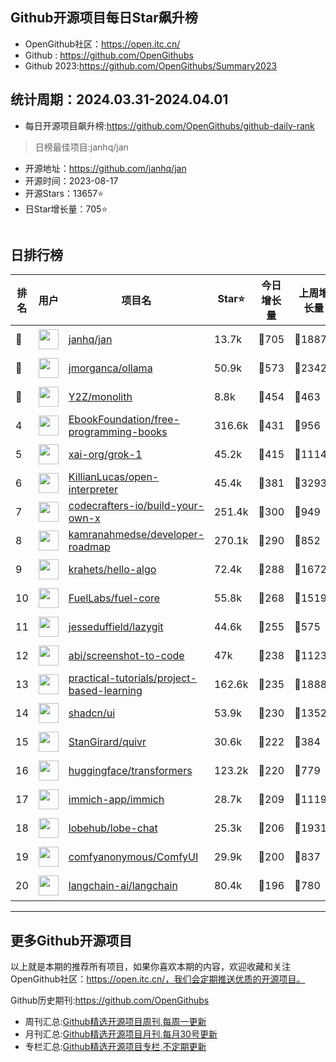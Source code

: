 ## Github开源项目每日Star飙升榜

- OpenGithub社区：https://open.itc.cn/
- Github : https://github.com/OpenGithubs
- Github 2023:https://github.com/OpenGithubs/Summary2023

## 统计周期：2024.03.31-2024.04.01

- 每日开源项目飙升榜:https://github.com/OpenGithubs/github-daily-rank



> 日榜最佳项目:janhq/jan  

- 开源地址：https://github.com/janhq/jan
- 开源时间：2023-08-17
- 开源Stars：13657⭐
- 日Star增长量：705⭐

![]()


## 日排行榜

| 排名        |  用户     |  项目名          | Star⭐          | 今日增长量     | 上周增长量      |  开源时间   |
|------------|------------|---------------|---------------- |--------------|----------------|------------|
| 🥇 | <img src="https://avatars.githubusercontent.com/u/102363196?v=4" alt="" size="32" height="32" width="32" data-view-component="true" class="avatar circle"> | [janhq/jan](https://github.com/janhq/jan)| 13.7k  | 🔺705| 🔺1887 | 2023-08-17 |
| 🥈 | <img src="https://avatars.githubusercontent.com/u/151674099?v=4" alt="" size="32" height="32" width="32" data-view-component="true" class="avatar circle"> | [jmorganca/ollama](https://github.com/jmorganca/ollama)| 50.9k  | 🔺573| 🔺2342 | 2023-06-27 |
| 🥉 | <img src="https://avatars.githubusercontent.com/u/9832387?v=4" alt="" size="32" height="32" width="32" data-view-component="true" class="avatar circle"> | [Y2Z/monolith](https://github.com/Y2Z/monolith)| 8.8k  | 🔺454| 🔺463 | 2017-02-20 |
| 4 | <img src="https://avatars.githubusercontent.com/u/14127308?v=4" alt="" size="32" height="32" width="32" data-view-component="true" class="avatar circle"> | [EbookFoundation/free-programming-books](https://github.com/EbookFoundation/free-programming-books)| 316.6k  | 🔺431| 🔺956 | 2013-10-11 |
| 5 | <img src="https://avatars.githubusercontent.com/u/130314967?v=4" alt="" size="32" height="32" width="32" data-view-component="true" class="avatar circle"> | [xai-org/grok-1](https://github.com/xai-org/grok-1)| 45.2k  | 🔺415| 🔺11142 | 2024-03-17 |
| 6 | <img src="https://avatars.githubusercontent.com/u/163192481?v=4" alt="" size="32" height="32" width="32" data-view-component="true" class="avatar circle"> | [KillianLucas/open-interpreter](https://github.com/KillianLucas/open-interpreter)| 45.4k  | 🔺381| 🔺3293 | 2023-07-14 |
| 7 | <img src="https://avatars.githubusercontent.com/u/58904235?v=4" alt="" size="32" height="32" width="32" data-view-component="true" class="avatar circle"> | [codecrafters-io/build-your-own-x](https://github.com/codecrafters-io/build-your-own-x)| 251.4k  | 🔺300| 🔺949 | 2018-05-09 |
| 8 | <img src="https://avatars.githubusercontent.com/u/4921183?u=d6ed3573fc67b699e0c3bc2c7e1fb82c98c40dec&v=4" alt="" size="32" height="32" width="32" data-view-component="true" class="avatar circle"> | [kamranahmedse/developer-roadmap](https://github.com/kamranahmedse/developer-roadmap)| 270.1k  | 🔺290| 🔺852 | 2017-03-15 |
| 9 | <img src="https://avatars.githubusercontent.com/u/26993056?u=12c6a8ef18768abc773c64a56a56c0fd67241ed2&v=4" alt="" size="32" height="32" width="32" data-view-component="true" class="avatar circle"> | [krahets/hello-algo](https://github.com/krahets/hello-algo)| 72.4k  | 🔺288| 🔺1672 | 2022-11-04 |
| 10 | <img src="https://avatars.githubusercontent.com/u/55993183?v=4" alt="" size="32" height="32" width="32" data-view-component="true" class="avatar circle"> | [FuelLabs/fuel-core](https://github.com/FuelLabs/fuel-core)| 55.8k  | 🔺268| 🔺1519 | 2020-08-28 |
| 11 | <img src="https://avatars.githubusercontent.com/u/8456633?u=1183e9d1442669992861877a4f313b51e3bbd119&v=4" alt="" size="32" height="32" width="32" data-view-component="true" class="avatar circle"> | [jesseduffield/lazygit](https://github.com/jesseduffield/lazygit)| 44.6k  | 🔺255| 🔺575 | 2018-05-19 |
| 12 | <img src="https://avatars.githubusercontent.com/u/23818?u=20a6bb441ca25e49b4d8bdb602c171c5e1a065bf&v=4" alt="" size="32" height="32" width="32" data-view-component="true" class="avatar circle"> | [abi/screenshot-to-code](https://github.com/abi/screenshot-to-code)| 47k  | 🔺238| 🔺1123 | 2023-11-15 |
| 13 | <img src="https://avatars.githubusercontent.com/u/89421154?v=4" alt="" size="32" height="32" width="32" data-view-component="true" class="avatar circle"> | [practical-tutorials/project-based-learning](https://github.com/practical-tutorials/project-based-learning)| 162.6k  | 🔺235| 🔺1888 | 2017-04-12 |
| 14 | <img src="https://avatars.githubusercontent.com/u/139895814?v=4" alt="" size="32" height="32" width="32" data-view-component="true" class="avatar circle"> | [shadcn/ui](https://github.com/shadcn/ui)| 53.9k  | 🔺230| 🔺1352 | 2023-01-04 |
| 15 | <img src="https://avatars.githubusercontent.com/u/159330290?v=4" alt="" size="32" height="32" width="32" data-view-component="true" class="avatar circle"> | [StanGirard/quivr](https://github.com/StanGirard/quivr)| 30.6k  | 🔺222| 🔺384 | 2023-05-13 |
| 16 | <img src="https://avatars.githubusercontent.com/u/25720743?v=4" alt="" size="32" height="32" width="32" data-view-component="true" class="avatar circle"> | [huggingface/transformers](https://github.com/huggingface/transformers)| 123.2k  | 🔺220| 🔺779 | 2018-10-29 |
| 17 | <img src="https://avatars.githubusercontent.com/u/109746326?v=4" alt="" size="32" height="32" width="32" data-view-component="true" class="avatar circle"> | [immich-app/immich](https://github.com/immich-app/immich)| 28.7k  | 🔺209| 🔺1119 | 2022-02-03 |
| 18 | <img src="https://avatars.githubusercontent.com/u/131470832?v=4" alt="" size="32" height="32" width="32" data-view-component="true" class="avatar circle"> | [lobehub/lobe-chat](https://github.com/lobehub/lobe-chat)| 25.3k  | 🔺206| 🔺1931 | 2023-05-21 |
| 19 | <img src="https://avatars.githubusercontent.com/u/121283862?u=00e0967075548ed41bd53ed0eacd34ac42d8cef0&v=4" alt="" size="32" height="32" width="32" data-view-component="true" class="avatar circle"> | [comfyanonymous/ComfyUI](https://github.com/comfyanonymous/ComfyUI)| 29.9k  | 🔺200| 🔺837 | 2023-01-17 |
| 20 | <img src="https://avatars.githubusercontent.com/u/126733545?v=4" alt="" size="32" height="32" width="32" data-view-component="true" class="avatar circle"> | [langchain-ai/langchain](https://github.com/langchain-ai/langchain)| 80.4k  | 🔺196| 🔺780 | 2022-10-17 |

---
## 更多Github开源项目

以上就是本期的推荐所有项目，如果你喜欢本期的内容，欢迎收藏和关注OpenGithub社区：https://open.itc.cn/，我们会定期推送优质的开源项目。

Github历史期刊:https://github.com/OpenGithubs
- 周刊汇总:[Github精选开源项目周刊,每周一更新](https://github.com/OpenGithubs/weekly)
- 月刊汇总:[Github精选开源项目月刊,每月30号更新](https://github.com/OpenGithubs/monthly)
- 专栏汇总:[Github精选开源项目专栏,不定期更新](https://github.com/OpenGithubs/selectedColumn)
